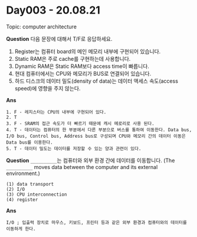 # Day003 - 20.08.21

Topic: computer architecture


__Question__ 다음 문장에 대해서 T/F로 응답하세요.

1. Register는 컴퓨터 board의 메인 메모리 내부에 구현되어 있습니다.
2. Static RAM은 주로 cache를 구현하는데 사용합니다. 
3. Dynamic RAM은 Static RAM보다 access time이 빠릅니다. 
4. 현대 컴퓨터에서는 CPU와 메모리가 BUS로 연결되어 있습니다. 
5. 하드 디스크의 데이터 밀도(density of data)는 데이터 액세스 속도(access speed)에 영향을 주지 않는다.

__Ans__

```
1. F - 레지스터는 CPU의 내부에 구현되어 있다.
2. T
3. F - SRAM의 접근 속도가 더 빠르기 때문에 캐시 메로리로 사용 된다.
4. T - 데이터는 컴퓨터의 한 부분에서 다른 부분으로 버스를 통하여 이동한다. Data bus, I/O bus, Control bus, Address bus로 구성되며 CPU와 메모리 간의 데이터 이동은 Data bus를 이용한다.
5. T - 데이터 밀도는 데이터를 저장할 수 있는 양과 관련이 있다.
```

__Question__  `__________`는 컴퓨터와 외부 환경 간에 데이터를 이동합니다.
(The `__________` moves data between the computer and its external environment.)

```
(1) data transport 
(2) I/O 
(3) CPU interconnection 
(4) register
```

__Ans__ 
```
I/O ; 입출력 장치로 마우스, 키보드, 프린터 등과 같은 외부 환경과 컴퓨터와의 데이터를 이동하게 한다. 
```
